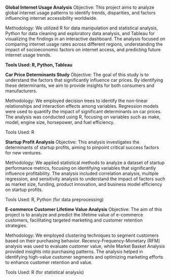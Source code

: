 **Global Internet Usage Analysis**
Objective: This project aims to analyze global internet usage patterns to identify trends, disparities, and factors influencing internet accessibility worldwide.

Methodology: We utilized R for data manipulation and statistical analysis, Python for data cleaning and exploratory data analysis, and Tableau for visualizing the findings in an interactive dashboard. The analysis focused on comparing internet usage rates across different regions, understanding the impact of socioeconomic factors on internet access, and predicting future internet usage trends.

**Tools Used: R, Python, Tableau**

**Car Price Determinants Study**
Objective: The goal of this study is to understand the factors that significantly influence car prices. By identifying these determinants, we aim to provide insights for both consumers and manufacturers.

Methodology: We employed decision trees to identify the non-linear relationships and interaction effects among variables. Regression models were used to quantify the impact of significant determinants on car prices. The analysis was conducted using R, focusing on variables such as make, model, engine size, horsepower, and fuel efficiency.

Tools Used: R


**Startup Profit Analysis**
Objective: This analysis investigates the determinants of startup profits, aiming to pinpoint critical success factors for new ventures.

Methodology: We applied statistical methods to analyze a dataset of startup performance metrics, focusing on identifying variables that significantly influence profitability. The analysis included correlation analysis, multiple regression, and sensitivity analysis to understand the impact of factors such as market size, funding, product innovation, and business model efficiency on startup profits.

Tools Used: R, Python (for data preprocessing)

**E-commerce Customer Lifetime Value Analysis**
Objective: The aim of this project is to analyze and predict the lifetime value of e-commerce customers, facilitating targeted marketing and customer retention strategies.

Methodology: We employed clustering techniques to segment customers based on their purchasing behavior. Recency-Frequency-Monetary (RFM) analysis was used to evaluate customer value, while Market Basket Analysis provided insights into purchasing patterns. The analysis helped in identifying high-value customer segments and optimizing marketing efforts to enhance customer retention and value.

Tools Used: R (for statistical analysis)
